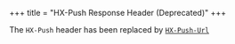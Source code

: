 +++
title = "HX-Push Response Header (Deprecated)"
+++

The `HX-Push` header has been replaced by [`HX-Push-Url`](@/headers/hx-push-url.md)
